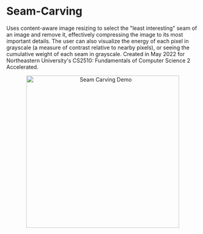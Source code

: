 # Seam-Carving
Uses content-aware image resizing to select the "least interesting" seam of an image and remove it, effectively compressing the image to its most important details. The user can also visualize the energy of each pixel in grayscale (a measure of contrast relative to nearby pixels), or seeing the cumulative weight of each seam in grayscale. Created in May 2022 for Northeastern University's CS2510: Fundamentals of Computer Science 2 Accelerated.

<p align="center">
  <img src="https://github.com/ddusichka/Seam-Carving/blob/dc73a8ee4138f86c198852450f8e0b4a4f20893a/SeamCarving.gif" alt="Seam Carving Demo" height="400"/>
</p>

